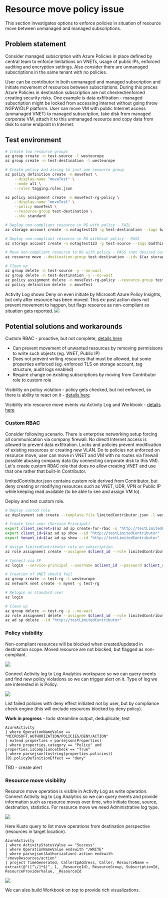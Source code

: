 # Resource move policy issue
This section investigates options to enforce policies in situation of resource move between unmanaged and managed subscriptions.

## Problem statement
Consider managed subscription with Azure Policies in place defined by central team to enforce limitations on VNETs, usage of public IPs, enforced auditing and encryption settings. Also consider there are unmanaged subscriptions in the same tenant with no policies.

User can be contributor in both unmanaged and managed subscription and initiate movement of resources between subscriptions. During this proces Azure Policies in destination subscription are not checked/enforced creating security risks. One example is data exfiltration - managed subscription might be locked from accessing Internet without going throw NGFW/DLP platform. User can move VM with public Internet access (unmanaged VNET) to managed subscription, take disk from managed corporate VM, attach it to this unmanaged resource and copy data from disk to some endpoint in Internet.

## Test environment
```bash
# Create two resource groups
az group create -n test-source -l westeurope
az group create -n test-destination -l westeurope

# Create policy and assing to just one resource group
az policy definition create -n moveTest \
    --display-name "moveTest" \
    --mode all \
    --rules tagging.rules.json

az policy assignment create -n moveTest-rg-policy \
    --display-name "moveTest" \
    --policy moveTest \
    --resource-group test-destination \
    --sku standard

# Deploy non-compliant resource in RG with policy - FAIL
az storage account create -n notagtest123 -g test-destination --tags badthing=true

# Deploy non-compliant resource in RG withhout policy - PASS
az storage account create -n notagtest123 -g test-source --tags badthing=true

# Move non-compliant resource to RG with policy - PASS (not desired outcome, violates policy)
az resource move --destination-group test-destination --ids $(az storage account show -n notagtest123 -g test-source --query id -o tsv)

# Clean up
az group delete -n test-source -y --no-wait
az group delete -n test-destination -y --no-wait
az policy assignment delete -n moveTest-rg-policy --resource-group test-destination
az policy definition delete -n moveTest
```

Activity Log shows Deny on even initiate by Microsoft Azure Policy Insights, but only after resource has been moved. This ex-post action does not prevent movement to happen, but flags resource as non-compliant so situation gets reported.
![](img1.png)

## Potential solutions and workarounds

Custom RBAC - proactive, but not complete, [details here](#custom-rbac) 
- Can prevent movement of unwanted resources by removing permisisons to write such objects (eg. VNET, Public IP)
- Does not prevent writing resources that must be allowed, but some properties enforced (eg. enforced TLS on storage account, tag structure, audit logs enabled)
- Require change on existing subscriptions by moving from Contributor role to custom role

Visibility on policy violation - policy gets checked, but not enforced, so there is ability to react on it - [details here](#policy-visibility) 

Visibility into resource move events via Activity Log and Workbook - [details here](#resource-move-visibility) 

### Custom RBAC
Consider following scenario. There is enterprise networking setup forcing all communication via company firewall. No directl Internet access is allowed to prevent data exfiltration. Locks and policies prevent modification of existing resources or creating new VLAN. Do to policies not enforced on resource move, user can move in VNET and VM with no routes via firewall possible abusing company data (by connecting corporate disk to this VM). Let's create custom RBAC role that does no allow creating VNET and use that one rather that built-in Contributor.

limitedContributor.json contains custom role derived from Contributor, but deny creating or modifying resources such as VNET, UDR, VPN or Public IP while keeping read available (to be able to see and assign VM to).

Deploy and test custom role.

```bash
# Deploy custom role
az deployment sub create --template-file limitedContributor.json -l westeurope

# Create test user (Service Principal)
export client_secret=$(az ad sp create-for-rbac -n "http://testLimitedContributor" --skip-assignment --query password -o tsv)
export client_id=$(az ad sp show --id "http://testLimitedContributor" --query appId -o tsv)
export tenant_id=$(az ad sp show --id "http://testLimitedContributor" --query appOwnerTenantId -o tsv)

# Assign limitedContributor role on subscription
az role assignment create --assignee $client_id --role limitedContributor

# Connect via SP
az login --service-principal --username $client_id --password $client_secret --tenant $tenant_id

# Creation of VNET should fail
az group create -n test-rg -l westeurope
az network vnet create -n mynet -g test-rg

# Relogin as standard user
az login

# Clean up
az group delete -n test-rg -y --no-wait
az role assignment delete --assignee $client_id --role limitedContributor
az ad sp delete --id "http://testLimitedContributor"
```

### Policy visibility
Non-compliant resources will be blocked when created/updated in destination scope. Moved resource are not blocked, but flagged as non-compliant.

![](img2.png)

Connect Activity log to Log Analytics workspace so we can query events and find new policy violations so we can trigger alert on it. Type of log we are interested in is Policy.

![](img3.png)

List failed policies with deny effect initiated not by user, but by compliance check engine (this will exclude resources blocked by deny policy).

**Work in progress** - todo streamline output, deduplicate, test
```
AzureActivity
| where OperationNameValue == "MICROSOFT.AUTHORIZATION/POLICIES/DENY/ACTION"
| extend properties = parsejson(Properties)
| where properties.category == "Policy" and properties.isComplianceCheck == "True"
| where parsejson(tostring(properties.policies))[0].policyDefinitionEffect == "deny"
```

TBD - create alert

### Resource move visibility
Resource move operation is visible in Activity Log as write operation. Connect Activity log to Log Analytics so we can query events and provide information such as resource moves over time, who initiate those, source, destination, statistics. For resource move we need Administrative log type.

![](img4.png)

Here Kusto query to list move operations from destination perspective (resources in target location).

```
AzureActivity
| where ActivityStatusValue == "Success"
| where OperationNameValue endswith "/WRITE"
| where parsejson(Authorization).action endswith "/moveResources/action"
| project TimeGenerated, CallerIpAddress, Caller, ResourceName = extract(@"([^\/]*$)", 1, _ResourceId), ResourceGroup, SubscriptionId, ResourceProviderValue, _ResourceId
```

![](img5.png)

We can also build Workbook on top to provide rich visualizations.